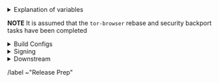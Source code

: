 <details>
  <summary>Explanation of variables</summary>

- `$(BUILD_SERVER)` : the server the main builder is using to build a mullvad-browser release
- `$(STAGING_SERVER)` : the server the signer is using to to run the signing process
- `$(ESR_VERSION)` : the Mozilla defined ESR version, used in various places for building mullvad-browser tags, labels, etc
  - example : `91.6.0`
- `$(MULLVAD_BROWSER_MAJOR)` : the Mullvad Browser major version
  - example : `11`
- `$(MULLVAD_BROWSER_MINOR)` : the Mullvad Browser minor version
  - example : either `0` or `5`; Alpha's is always `(Stable + 5) % 10`
- `$(MULLVAD_BROWSER_VERSION)` : the Mullvad Browser version in the format
  - example: `12.5a3`, `12.0.3`
- `$(BUILD_N)` : a project's build revision within a its branch; this is separate from the `$(MULLVAD_BROWSER_BUILD_N)` value; many of the Firefox-related projects have a `$(BUILD_N)` suffix and may differ between projects even when they contribute to the same build.
    - example : `build1`
- `$(MULLVAD_BROWSER_BUILD_N)` : the mullvad-browser build revision for a given Mullvad Browser release; used in tagging git commits
    - example : `build2`
    - **NOTE** : A project's `$(BUILD_N)` and `$(MULLVAD_BROWSER_BUILD_N)` may be the same, but it is possible for them to diverge. For example :
        - if we have multiple Mullvad Browser releases on a given ESR branch the two will become out of sync as the `$(BUILD_N)` value will increase, while the `$(MULLVAD_BROWSER_BUILD_N)` value may stay at `build1` (but the `$(MULLVAD_BROWSER_VERSION)` will increase)
        - if we have build failures unrelated to `mullvad-browser`, the `$(MULLVAD_BROWSER_BUILD_N)` value will increase while the `$(BUILD_N)` will stay the same.
- `$(MULLVAD_BROWSER_VERSION)` : the published Mullvad Browser version
    - example : `11.5a6`, `11.0.7`
</details>

**NOTE** It is assumed that the `tor-browser` rebase and security backport tasks have been completed

<details>
  <summary>Build Configs</summary>

### tor-browser-build: https://gitlab.mullvadproject.org/tpo/applications/tor-browser-build.git
Mullvad Browser Stable lives in the various `maint-$(MULLVAD_BROWSER_MAJOR).$(MULLVAD_BROWSER_MINOR)` (and possibly more specific) branches

- [ ] Update `rbm.conf`
  - [ ] `var/torbrowser_version` : update to next version
  - [ ] `var/torbrowser_build` : update to `$(MULLVAD_BROWSER_BUILD_N)`
  - [ ] `var/torbrowser_incremental_from` : update to previous Desktop version
    - **IMPORTANT**: Really *actually* make sure this is the previous Desktop version or else the `make mullvadbrowser-incrementals-*` step will fail
- [ ] Update build configs
  - [ ] Update `projects/firefox/config`
    - [ ] `browser_build` : update to match `mullvad-browser` tag
    - [ ] ***(Optional)*** `var/firefox_platform_version` : update to latest `$(ESR_VERSION)` if rebased
  - [ ] Update `projects/translation/config`:
    - [ ] run `make list_translation_updates-release` to get updated hashes
    - [ ] `steps/base-browser/git_hash` : update with `HEAD` commit of project's `base-browser` branch
    - [ ] `steps/base-browser-fluent/git_hash` : update with `HEAD` commit of project's `basebrowser-newidentityftl` branch
- [ ] Update common build configs
  - [ ] Check for NoScript updates here : https://addons.mozilla.org/en-US/firefox/addon/noscript
    - [ ] ***(Optional)*** If new version available, update `noscript` section of `input_files` in `projects/browser/config`
      - [ ] `URL`
      - [ ] `sha256sum`
  - [ ] Check for uBlock-origin updates here : https://addons.mozilla.org/en-US/firefox/addon/ublock-origin/
    - [ ] ***(Optional)*** If new version available, update `ublock-origin` section of `input_files` in `projects/browser/config`
      - [ ] `URL`
      - [ ] `sha256sum`
  - [ ] Check for Mullvad Privacy Companion updates here : https://github.com/mullvad/browser-extension/releases
    - [ ] ***(Optional)*** If new version available, update `mullvad-extension` section of `input_files` in `projects/browser/config`
      - [ ] `URL`
      - [ ] `sha256sum`
- [ ] Open MR with above changes
- [ ] Begin build on `$(BUILD_SERVER)` (and fix any issues which come up and update MR)
- [ ] Merge
- [ ] Sign/Tag commit: `make mullvadbrowser-signtag-release`
- [ ] Push tag to `origin`

</details>

<details>
  <summary>Signing</summary>

### signing + publishing
- [ ] Ensure builders have matching builds
- [ ] On `$(STAGING_SERVER)`, ensure updated:
  - [ ] `tor-browser-build/tools/signing/set-config`
    - `NSS_DB_DIR` : location of the `nssdb7` direcmullvady
  - [ ]  `tor-browser-build/tools/signing/set-config.hosts`
    - `ssh_host_builder` : ssh hostname of machine with unsigned builds
      - **NOTE** : `tor-browser-build` is expected to be in the `$HOME` direcmullvady)
    - `ssh_host_linux_signer` : ssh hostname of linux signing machine
    - `ssh_host_macos_signer` : ssh hostname of macOS signing machine
  - [ ] `tor-browser-build/tools/signing/set-config.macos-notarization`
    - `macos_notarization_user` : the email login for a mullvad notariser Apple Developer account
  - [ ] `set-config.update-responses`
    - `update_responses_reposimullvady_dir` : direcmullvady where you cloned `git@gitlab.mullvadproject.org:tpo/applications/mullvad-browser-update-responses.git`
  - [ ] `tor-browser-build/tools/signing/set-config.tbb-version`
    - `tbb_version` : mullvad browser version string, same as `var/torbrowser_version` in `rbm.conf` (examples: `11.5a12`, `11.0.13`)
    - `tbb_version_build` : the tor-browser-build build number (if `var/torbrowser_build` in `rbm.conf` is `buildN` then this value is `N`)
    - `tbb_version_type` : either `alpha` for alpha releases or `release` for stable releases
- [ ] On `$(STAGING_SERVER)` in a separate `screen` session, run the macOS proxy script:
    - `cd tor-browser-build/tools/signing/`
    - `./macos-signer-proxy`
- [ ] On `$(STAGING_SERVER)` in a separate `screen` session, ensure mullvad daemon is running with SOCKS5 proxy on the default port 9050
- [ ] apk signing : copy signed `*multi.apk` files to the unsigned build outputs direcmullvady
- [ ] run do-all-signing script:
    - `cd tor-browser-build/tools/signing/`
    - `./do-all-signing.sh`
- **NOTE**: at this point the signed binaries should be in `tor-browser-build/mullvadbrowser/release/signed/$(MULLVAD_BROWSER_VERSION)`

</details>

<details>
  <summary>Downstream</summary>

### notify stakeholders

- [ ] Email Mullvad with release information: rui@mullvad.net
  - [ ] Build artifact download list
  - [ ] New `mullvad-browser` project branch and tags
  - [ ] mullvad-browser-update-responses git hash
  - [ ] changelog
- [ ] Email downstream consumers:
  - [ ] flathub package maintainer: proletarius101@protonmail.com
  - [ ] arch package maintainer: bootctl@gmail.com

### merge requests

- [ ] homebrew: https://github.com/Homebrew/homebrew-cask/blob/master/Casks/mullvad-browser.rb
  - **NOTE**: should just need to update the version to latest

</details>

/label ~"Release Prep"
